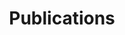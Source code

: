 ---
title: Publications
cms_exclude: true

# Page type and layout
type: landing
sections:
  - block: markdown
    content:
      title: "Publications"
    design:
      columns: "1"
      view: headline  # Optional: Makes it a prominent heading
  - block: collection
    content:
      title: ""  # Empty to avoid duplicate title (page title is enough)
      text: ""   # Optional intro text if desired
      filters:
        folders:
          - publication  # Source folder for publication content
      count: 0   # Show all items (no pagination limit)
    design:
      view: citation  # Compact view for a clean list
      columns: "1"   # Single column layout
      sort_by: "Date"  # Sort by publication date
      sort_ascending: false  # Reverse order (newest first)
      disable_individual_pages: true  # Prevents individual pages

# Optional banner
banner:
  caption: ''
  image: ''
---